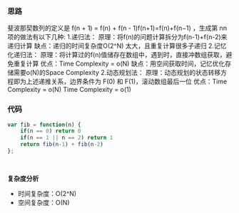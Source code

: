 ### 思路 
 
斐波那契数列的定义是 f(n + 1) = f(n) + f(n - 1)f(n+1)=f(n)+f(n−1) ，生成第 nn 项的做法有以下几种:
1.递归法：
    原理：将f(n)的问题计算拆分为f(n-1)+f(n-2)来递归计算
    缺点：递归的时间复杂度O(2^N) 太大，且重复计算很多子递归
2.记忆化递归法：
    原理：将计算过的f(n)值储存在数组中，遇到时，直接冲数组获取，避免重复计算
    优点：Time Complexity = o(N)
    缺点：用空间获取时间，记忆优化存储需要o(N)的Space Complexity
2.动态规划法：
    原理：动态规划的状态转移方程即为上述递推关系，边界条件为 F(0) 和 F(1)，滚动数组最后一位
    优点：Time Complexity = o(N)   Time Complexity = o(1)
 
 
### 代码 
 
 
``` js
var fib = function(n) {
    if(n == 0) return 0
    if(n == 1 || n == 2) return 1
    return fib(n-1) + fib(n-2)
};

 
``` 

**复杂度分析** 
- 时间复杂度：O(2^N) 
- 空间复杂度：O(N)


